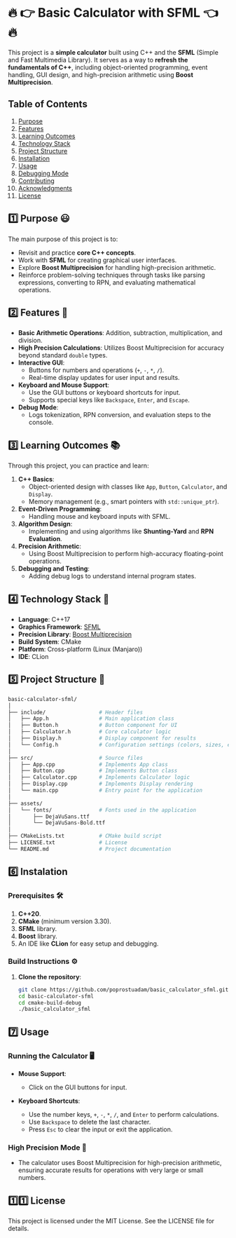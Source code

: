 # :fire: :point_right: **Basic Calculator with SFML** :point_left: :fire:

This project is a **simple calculator** built using C++ and the **SFML** (Simple and Fast Multimedia Library). It serves as a way to **refresh the fundamentals of C++**, including object-oriented programming, event handling, GUI design, and high-precision arithmetic using **Boost Multiprecision**.

## **Table of Contents**
1. [Purpose](#purpose)
2. [Features](#features)
3. [Learning Outcomes](#learning-outcomes)
4. [Technology Stack](#technology-stack)
5. [Project Structure](#project-structure)
6. [Installation](#installation)
7. [Usage](#usage)
8. [Debugging Mode](#debugging-mode)
9. [Contributing](#contributing)
10. [Acknowledgments](#acknowledgments)
11. [License](#license)


## :one: **Purpose** :smiley:

The main purpose of this project is to:
- Revisit and practice **core C++ concepts**.
- Work with **SFML** for creating graphical user interfaces.
- Explore **Boost Multiprecision** for handling high-precision arithmetic.
- Reinforce problem-solving techniques through tasks like parsing expressions, converting to RPN, and evaluating mathematical operations.


## :two: **Features** :star2:

- **Basic Arithmetic Operations**: Addition, subtraction, multiplication, and division.
- **High Precision Calculations**: Utilizes Boost Multiprecision for accuracy beyond standard `double` types.
- **Interactive GUI**:
    - Buttons for numbers and operations (`+`, `-`, `*`, `/`).
    - Real-time display updates for user input and results.
- **Keyboard and Mouse Support**:
    - Use the GUI buttons or keyboard shortcuts for input.
    - Supports special keys like `Backspace`, `Enter`, and `Escape`.
- **Debug Mode**:
    - Logs tokenization, RPN conversion, and evaluation steps to the console.


## :three: **Learning Outcomes** :books:

Through this project, you can practice and learn:
1. **C++ Basics**:
    - Object-oriented design with classes like `App`, `Button`, `Calculator`, and `Display`.
    - Memory management (e.g., smart pointers with `std::unique_ptr`).
2. **Event-Driven Programming**:
    - Handling mouse and keyboard inputs with SFML.
3. **Algorithm Design**:
    - Implementing and using algorithms like **Shunting-Yard** and **RPN Evaluation**.
4. **Precision Arithmetic**:
    - Using Boost Multiprecision to perform high-accuracy floating-point operations.
5. **Debugging and Testing**:
    - Adding debug logs to understand internal program states.


## :four: **Technology Stack** :toolbox:

- **Language**: C++17
- **Graphics Framework**: [SFML](https://www.sfml-dev.org/)
- **Precision Library**: [Boost Multiprecision](https://www.boost.org/doc/libs/release/libs/multiprecision/)
- **Build System**: CMake
- **Platform**: Cross-platform (Linux (Manjaro))
- **IDE**: CLion


## :five: **Project Structure** :open_file_folder:

```bash
basic-calculator-sfml/
│
├── include/                 # Header files
│   ├── App.h                # Main application class
│   ├── Button.h             # Button component for UI
│   ├── Calculator.h         # Core calculator logic
│   ├── Display.h            # Display component for results
│   └── Config.h             # Configuration settings (colors, sizes, etc.)
│
├── src/                     # Source files
│   ├── App.cpp              # Implements App class
│   ├── Button.cpp           # Implements Button class
│   ├── Calculator.cpp       # Implements Calculator logic
│   ├── Display.cpp          # Implements Display rendering
│   └── main.cpp             # Entry point for the application
│
├── assets/                  
│   └── fonts/               # Fonts used in the application
│       ├── DejaVuSans.ttf  
│       └── DejaVuSans-Bold.ttf   
│
├── CMakeLists.txt           # CMake build script
├── LICENSE.txt              # License
└── README.md                # Project documentation
```

## :six: **Instalation**

### **Prerequisites** :hammer_and_wrench:
1. **C++20**.
2. **CMake** (minimum version 3.30).
3. **SFML** library.
4. **Boost** library.
5. An IDE like **CLion** for easy setup and debugging.

### **Build Instructions** :gear:

1. **Clone the repository**:
   ```bash
   git clone https://github.com/poprostuadam/basic_calculator_sfml.git
   cd basic-calculator-sfml
   cd cmake-build-debug
   ./basic_calculator_sfml

## :seven: **Usage**

### **Running the Calculator** :desktop_computer:

- **Mouse Support**:
    - Click on the GUI buttons for input.

- **Keyboard Shortcuts**:
    - Use the number keys, `+`, `-`, `*`, `/`, and `Enter` to perform calculations.
    - Use `Backspace` to delete the last character.
    - Press `Esc` to clear the input or exit the application.

### **High Precision Mode** :microscope:

- The calculator uses Boost Multiprecision for high-precision arithmetic, ensuring accurate results for operations with very large or small numbers.


## :one::one: **License** 
This project is licensed under the MIT License. See the LICENSE file for details.